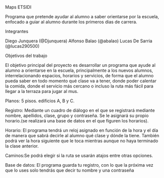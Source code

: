 Maps ETSIDI


Programa que pretende ayudar al alumno a saber orientarse por la escuela, enfocado a guiar al alumno durante los primeros dias de carrera.


Integrantes 

Diego Junquera (@Djunquera)
Alfonso Balao (@abalao)
Lucas De Sarria (@lucas290500)


Objetivos del trabajo

El objetivo principal del proyecto es desarrollar un programa que ayude al alumno a orientarse en la escuela, principalmente a los nuevos alumnos, interrelacionando espacios, horarios y servicios, de forma que el alumno pueda saber en todo momento qué clase va a tener, donde poder calentar la comida, donde el servicio más cercano o incluso la ruta más fácil para llegar a la terraza para jugar al mus. 

Planos: 5 pisos. edificios A, B y C.

Registro: Mediante un cuadro de diálogo en el que se  registrará mediante nombre, apellidos, clase, grupo y contraseña. Se le asignará su propio horario.(se realizará una base de datos en el que figuren los horarios).

Horario: El programa tendrá un reloj asignado en función de la hora y el día de manera que sabrá decirle al alumno qué clase y dónde la tiene. También podrá ver la hora siguiente que le toca mientras aunque no haya terminado la clase anterior.

Caminos:Se podrá elegir si la ruta se usarán atajos entre otras opciones.

Base de datos: El programa guarda tu registro, con lo que la próxima vez que lo uses solo tendrás que decir tu nombre y una contraseña

